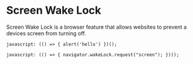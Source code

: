 # Screen Wake Lock

Screen Wake Lock is a browser feature that allows websites to prevent a devices screen from turning off.

```
javascript: (() => { alert('hello') })();
```

```
javascript: (() => { navigator.wakeLock.request("screen"); })();
```
